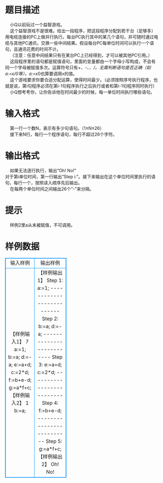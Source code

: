 # 

 
 # 题目描述 
&nbsp;&nbsp;&nbsp;&nbsp;小Q以前玩过一个益智游戏。<BR>&nbsp;&nbsp;&nbsp;&nbsp;这个益智游戏不是很难。给出一段程序，把这段程序分配到若干台（足够多）用电缆连接的PC上做并行执行。每台PC执行其中的某几个语句，并可随时通过电缆与其他PC通讯，交换一些中间结果。假设每台PC每单位时间可以执行一个语句，且通讯花费的时间不计。<BR>&nbsp;&nbsp;&nbsp;&nbsp;（注意：任意中间结果只有在某台PC上已经得到，才可以被其他PC引用。）<BR>&nbsp;&nbsp;&nbsp;&nbsp;这段程序里的语句都是赋值语句，里面的变量都由一个字母小写构成，不会有同一个字母被赋值多次。运算符号只有+、-、*、/。无需判断语句是否正确（如a:=x/0等）。a:=x*0也算要调用x的值。<BR>&nbsp;&nbsp;&nbsp;&nbsp;这个游戏要求你要合适分配运算，使得时间最少。（必须按照序号执行程序，也就是说，第i句程序必须在第i-1句程序执行之后执行或者和第i-1句程序同时执行）<BR>&nbsp;&nbsp;&nbsp;&nbsp;小Q想考考你，让你告诉他在时间最少的时候，每一单位时间执行哪些语句。<BR> 

 
 # 输入格式 
&nbsp;&nbsp;&nbsp;&nbsp;第一行一个数N，表示有多少句语句。（1≤N≤26）<BR>&nbsp;&nbsp;&nbsp;&nbsp;接下来N行，每行一个程序语句，每行不超过26个字符。<BR> 

 
 # 输出格式 
&nbsp;&nbsp;&nbsp;&nbsp;如果无法逐行执行，输出“Oh!&nbsp;No!”<BR>对于第i单位时间，第一行输出“Step&nbsp;i:”。接下来输出在这个单位时间里执行的语句，每行一个，按照读入顺序先后输出。<BR>&nbsp;&nbsp;&nbsp;&nbsp;在每两个单位时间之间输出26个“-”来分隔。<BR> 

 
 # 提示 
&nbsp;&nbsp;&nbsp;&nbsp;样例2里a从未被赋值，不可调用。<BR> 
# 样例数据
<style>
        table,table tr th, table tr td { border:1px solid #0094ff; }
        table { width: 200px; min-height: 25px; line-height: 25px; text-align: center; border-collapse: collapse;}   
    </style>
<table>
	<tr>
		<td>输入样例</td>
		<td>输出样例</td>
	</tr>
<tr><td>【样例输入1】
7
a:=1;
b:=a;
d:=-a;
e:=a+d;
c:=2*d;
f:=b+e-d;
g:=a*f+c;
【样例输入2】
1
b:=a;
</td><td>【样例输出1】
Step 1:
a:=1;
--------------------------
Step 2:
b:=a;
d:=-a;
--------------------------
Step 3:
e:=a+d;
c:=2*d;
--------------------------
Step 4:
f:=b+e-d;
--------------------------
Step 5:
g:=a*f+c;
【样例输出2】
Oh! No!
</td></tr></table>
